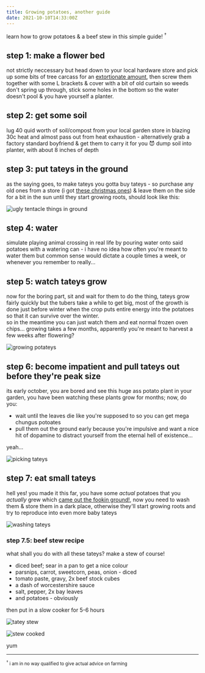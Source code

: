 ```yaml
---
title: Growing potatoes, another guide
date: 2021-10-10T14:33:00Z
---
```


learn how to grow potatoes & a beef stew in this simple guide! <sup>&dagger;</sup>

## step 1: make a flower bed

not strictly neccessary but head down to your local hardware store and pick up some bits of tree carcass for an [extortionate amount](https://tradingeconomics.com/commodity/lumber), then screw them together with some L brackets & cover with a bit of old curtain so weeds don't spring up through, stick some holes in the bottom so the water doesn't pool & you have yourself a planter.

## step 2: get some soil

lug 40 quid worth of soil/compost from your local garden store in blazing 30c heat and almost pass out from heat exhaustion - alternatively grab a factory standard boyfriend & get them to carry it for you 😈 dump soil into planter, with about 8 inches of depth

## step 3: put tateys in the ground

as the saying goes, to make tateys you gotta buy tateys - so purchase any old ones from a store (i got [these christmas ones](https://www.simplyseed.co.uk/christmas-potato-seed/christmas-potato-seed-nicola.html)) & leave them on the side for a bit in the sun until they start growing roots, should look like this:

![ugly tentacle things in ground](https://www.gardeningknowhow.com/wp-content/uploads/2013/07/grow-potatoes.jpg)

## step 4: water

simulate playing animal crossing in real life by pouring water onto said potatoes with a watering can - i have no idea how often you're meant to water them but common sense would dictate a couple times a week, or whenever you remember to really...

## step 5: watch tateys grow

now for the boring part, sit and wait for them to do the thing, tateys grow fairly quickly but the tubers take a while to get big, most of the growth is done just before winter when the crop puts entire energy into the potatoes so that it can survive over the winter.  
so in the meantime you can just watch them and eat normal frozen oven chips... growing takes a few months, apparently you're meant to harvest a few weeks after flowering?

![growing potateys](https://ftp.cass.si/0o2y8wfjs.jpeg)

## step 6: become impatient and pull tateys out before they're peak size

its early october, you are bored and see this huge ass potato plant in your garden, you have been watching these plants grow for months; now, do you:

- wait until the leaves die like you're supposed to so you can get mega chungus potoates
- pull them out the ground early because you're impulsive and want a nice hit of dopamine to distract yourself from the eternal hell of existence...

yeah...

![picking tateys](https://ftp.cass.si/h44g5yl00.jpeg)

## step 7: eat small tateys

hell yes! you made it this far, you have some _actual_ potatoes that you _actually_ grew which [came out the fookin ground!](https://youtu.be/_pDTiFkXgEE?t=19), now you need to wash them & store them in a dark place, otherwise they'll start growing roots and try to reproduce into even more baby tateys

![washing tateys](https://ftp.cass.si/voWn967o0.jpeg)

### step 7.5: beef stew recipe

what shall you do with all these tateys? make a stew of course!

- diced beef; sear in a pan to get a nice colour
- parsnips, carrot, sweetcorn, peas, onion - diced
- tomato paste, gravy, 2x beef stock cubes
- a dash of worcestershire sauce
- salt, pepper, 2x bay leaves
- and potatoes - obviously

then put in a slow cooker for 5-6 hours

<div class="row">

![tatey stew](https://ftp.cass.si/~t9~s0827.jpeg)

![stew cooked](https://ftp.cass.si/9600zY28m.jpeg)

</div>

yum

---

<small><sup>&dagger;</sup> i am in no way qualified to give actual advice on farming</small>
